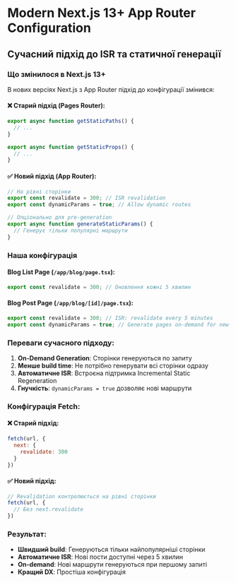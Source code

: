 # Modern Next.js 13+ App Router Configuration

## Сучасний підхід до ISR та статичної генерації

### Що змінилося в Next.js 13+

В нових версіях Next.js з App Router підхід до конфігурації змінився:

#### ❌ Старий підхід (Pages Router):
```js
export async function getStaticPaths() {
  // ...
}

export async function getStaticProps() {
  // ...
}
```

#### ✅ Новий підхід (App Router):
```js
// На рівні сторінки
export const revalidate = 300; // ISR revalidation
export const dynamicParams = true; // Allow dynamic routes

// Опціонально для pre-generation
export async function generateStaticParams() {
  // Генерує тільки популярні маршрути
}
```

### Наша конфігурація

#### Blog List Page (`/app/blog/page.tsx`):
```js
export const revalidate = 300; // Оновлення кожні 5 хвилин
```

#### Blog Post Page (`/app/blog/[id]/page.tsx`):
```js
export const revalidate = 300; // ISR: revalidate every 5 minutes
export const dynamicParams = true; // Generate pages on-demand for new posts
```

### Переваги сучасного підходу:

1. **On-Demand Generation**: Сторінки генеруються по запиту
2. **Менше build time**: Не потрібно генерувати всі сторінки одразу
3. **Автоматичне ISR**: Встроєна підтримка Incremental Static Regeneration
4. **Гнучкість**: `dynamicParams = true` дозволяє нові маршрути

### Конфігурація Fetch:

#### ❌ Старий підхід:
```js
fetch(url, {
  next: {
    revalidate: 300
  }
})
```

#### ✅ Новий підхід:
```js
// Revalidation контролюється на рівні сторінки
fetch(url, {
  // Без next.revalidate
})
```

### Результат:

- **Швидший build**: Генеруються тільки найпопулярніші сторінки
- **Автоматичне ISR**: Нові пости доступні через 5 хвилин
- **On-demand**: Нові маршрути генеруються при першому запиті
- **Кращий DX**: Простіша конфігурація
